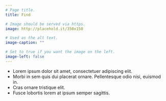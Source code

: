 ```yaml
---
# Page title.
title: Find

# Image should be served via https.
image: http://placehold.it/350x150

# Used as the alt text.
image-caption: ""

# Set to true if you want the image on the left.
image-left: false
---
```


* Lorem ipsum dolor sit amet, consectetuer adipiscing elit.
* Morbi in sem quis dui placerat ornare. Pellentesque odio nisi, euismod in.
* Cras ornare tristique elit.
* Fusce lobortis lorem at ipsum semper sagittis.
